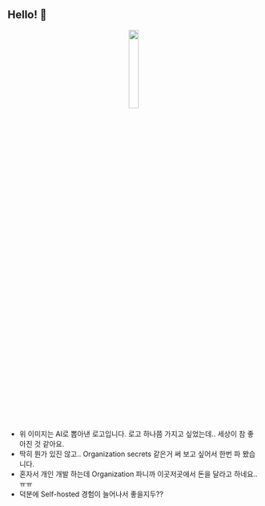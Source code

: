 ## Hello! 👋
<p align="center" width="100%">
  <img width="20%" height="auto" src="https://github.com/LemonDoubleHQ/.github/assets/31124212/6b74b336-8302-461d-b81f-d3a0d7a8324b" />
</p>


- 위 이미지는 AI로 뽑아낸 로고입니다. 로고 하나쯤 가지고 싶었는데.. 세상이 참 좋아진 것 같아요.
- 딱히 뭔가 있진 않고.. Organization secrets 같은거 써 보고 싶어서 한번 파 봤습니다.
- 혼자서 개인 개발 하는데 Organization 파니까 이곳저곳에서 돈을 달라고 하네요.. ㅠㅠ
- 덕분에 Self-hosted 경험이 늘어나서 좋을지두??
